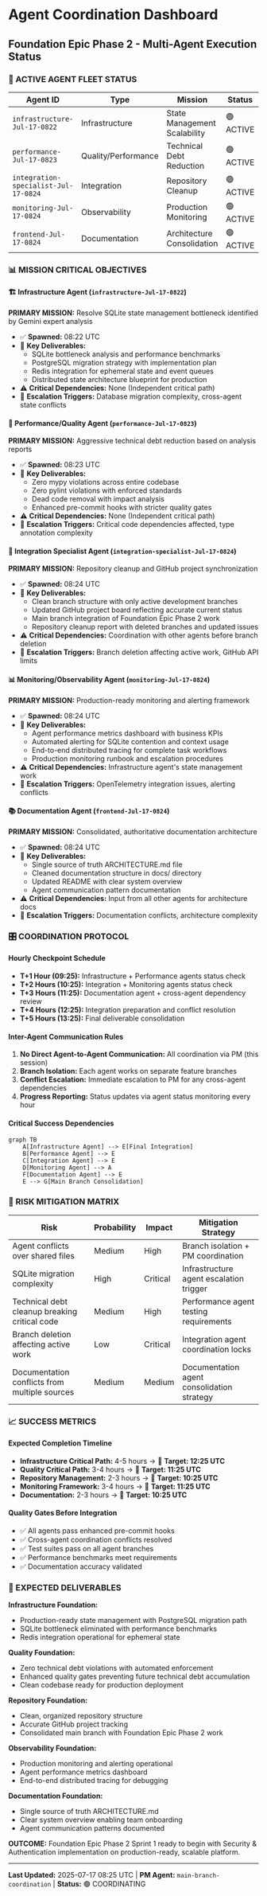 # Agent Coordination Dashboard
## Foundation Epic Phase 2 - Multi-Agent Execution Status

### 🚀 ACTIVE AGENT FLEET STATUS

| Agent ID | Type | Mission | Status | Timeline | Progress |
|----------|------|---------|--------|----------|----------|
| `infrastructure-Jul-17-0822` | Infrastructure | State Management Scalability | 🟢 ACTIVE | 4-5h | SQLite bottleneck analysis |
| `performance-Jul-17-0823` | Quality/Performance | Technical Debt Reduction | 🟢 ACTIVE | 3-4h | Analysis reports processing |
| `integration-specialist-Jul-17-0824` | Integration | Repository Cleanup | 🟢 ACTIVE | 2-3h | Branch/issue management |
| `monitoring-Jul-17-0824` | Observability | Production Monitoring | 🟢 ACTIVE | 3-4h | Metrics & alerting framework |
| `frontend-Jul-17-0824` | Documentation | Architecture Consolidation | 🟢 ACTIVE | 2-3h | ARCHITECTURE.md creation |

### 📊 MISSION CRITICAL OBJECTIVES

#### 🏗️ Infrastructure Agent (`infrastructure-Jul-17-0822`)
**PRIMARY MISSION:** Resolve SQLite state management bottleneck identified by Gemini expert analysis
- ✅ **Spawned:** 08:22 UTC
- 🎯 **Key Deliverables:**
  - SQLite bottleneck analysis and performance benchmarks
  - PostgreSQL migration strategy with implementation plan
  - Redis integration for ephemeral state and event queues
  - Distributed state architecture blueprint for production
- ⚠️ **Critical Dependencies:** None (Independent critical path)
- 🚨 **Escalation Triggers:** Database migration complexity, cross-agent state conflicts

#### 🔧 Performance/Quality Agent (`performance-Jul-17-0823`)
**PRIMARY MISSION:** Aggressive technical debt reduction based on analysis reports
- ✅ **Spawned:** 08:23 UTC
- 🎯 **Key Deliverables:**
  - Zero mypy violations across entire codebase
  - Zero pylint violations with enforced standards
  - Dead code removal with impact analysis
  - Enhanced pre-commit hooks with stricter quality gates
- ⚠️ **Critical Dependencies:** None (Independent critical path)
- 🚨 **Escalation Triggers:** Critical code dependencies affected, type annotation complexity

#### 🔄 Integration Specialist Agent (`integration-specialist-Jul-17-0824`)
**PRIMARY MISSION:** Repository cleanup and GitHub project synchronization
- ✅ **Spawned:** 08:24 UTC
- 🎯 **Key Deliverables:**
  - Clean branch structure with only active development branches
  - Updated GitHub project board reflecting accurate current status
  - Main branch integration of Foundation Epic Phase 2 work
  - Repository cleanup report with deleted branches and updated issues
- ⚠️ **Critical Dependencies:** Coordination with other agents before branch deletion
- 🚨 **Escalation Triggers:** Branch deletion affecting active work, GitHub API limits

#### 📊 Monitoring/Observability Agent (`monitoring-Jul-17-0824`)
**PRIMARY MISSION:** Production-ready monitoring and alerting framework
- ✅ **Spawned:** 08:24 UTC
- 🎯 **Key Deliverables:**
  - Agent performance metrics dashboard with business KPIs
  - Automated alerting for SQLite contention and context usage
  - End-to-end distributed tracing for complete task workflows
  - Production monitoring runbook and escalation procedures
- ⚠️ **Critical Dependencies:** Infrastructure agent's state management work
- 🚨 **Escalation Triggers:** OpenTelemetry integration issues, alerting conflicts

#### 📚 Documentation Agent (`frontend-Jul-17-0824`)
**PRIMARY MISSION:** Consolidated, authoritative documentation architecture
- ✅ **Spawned:** 08:24 UTC
- 🎯 **Key Deliverables:**
  - Single source of truth ARCHITECTURE.md file
  - Cleaned documentation structure in docs/ directory
  - Updated README with clear system overview
  - Agent communication pattern documentation
- ⚠️ **Critical Dependencies:** Input from all other agents for architecture docs
- 🚨 **Escalation Triggers:** Documentation conflicts, architecture complexity

### 🎛️ COORDINATION PROTOCOL

#### Hourly Checkpoint Schedule
- **T+1 Hour (09:25):** Infrastructure + Performance agents status check
- **T+2 Hours (10:25):** Integration + Monitoring agents status check
- **T+3 Hours (11:25):** Documentation agent + cross-agent dependency review
- **T+4 Hours (12:25):** Integration preparation and conflict resolution
- **T+5 Hours (13:25):** Final deliverable consolidation

#### Inter-Agent Communication Rules
1. **No Direct Agent-to-Agent Communication:** All coordination via PM (this session)
2. **Branch Isolation:** Each agent works on separate feature branches
3. **Conflict Escalation:** Immediate escalation to PM for any cross-agent dependencies
4. **Progress Reporting:** Status updates via agent status monitoring every hour

#### Critical Success Dependencies
```mermaid
graph TB
    A[Infrastructure Agent] --> E[Final Integration]
    B[Performance Agent] --> E
    C[Integration Agent] --> E
    D[Monitoring Agent] --> A
    F[Documentation Agent] --> E
    E --> G[Main Branch Consolidation]
```

### 🚨 RISK MITIGATION MATRIX

| Risk | Probability | Impact | Mitigation Strategy |
|------|-------------|--------|-------------------|
| Agent conflicts over shared files | Medium | High | Branch isolation + PM coordination |
| SQLite migration complexity | High | Critical | Infrastructure agent escalation trigger |
| Technical debt cleanup breaking critical code | Medium | High | Performance agent testing requirements |
| Branch deletion affecting active work | Low | Critical | Integration agent coordination locks |
| Documentation conflicts from multiple sources | Medium | Medium | Documentation agent consolidation strategy |

### 📈 SUCCESS METRICS

#### Expected Completion Timeline
- **Infrastructure Critical Path:** 4-5 hours → 🎯 **Target: 12:25 UTC**
- **Quality Critical Path:** 3-4 hours → 🎯 **Target: 11:25 UTC**
- **Repository Management:** 2-3 hours → 🎯 **Target: 10:25 UTC**
- **Monitoring Framework:** 3-4 hours → 🎯 **Target: 11:25 UTC**
- **Documentation:** 2-3 hours → 🎯 **Target: 10:25 UTC**

#### Quality Gates Before Integration
- ✅ All agents pass enhanced pre-commit hooks
- ✅ Cross-agent coordination conflicts resolved
- ✅ Test suites pass on all agent branches
- ✅ Performance benchmarks meet requirements
- ✅ Documentation accuracy validated

### 🎯 EXPECTED DELIVERABLES

**Infrastructure Foundation:**
- Production-ready state management with PostgreSQL migration path
- SQLite bottleneck eliminated with performance benchmarks
- Redis integration operational for ephemeral state

**Quality Foundation:**
- Zero technical debt violations with automated enforcement
- Enhanced quality gates preventing future technical debt accumulation
- Clean codebase ready for production deployment

**Repository Foundation:**
- Clean, organized repository structure
- Accurate GitHub project tracking
- Consolidated main branch with Foundation Epic Phase 2 work

**Observability Foundation:**
- Production monitoring and alerting operational
- Agent performance metrics dashboard
- End-to-end distributed tracing for debugging

**Documentation Foundation:**
- Single source of truth ARCHITECTURE.md
- Clear system overview enabling team onboarding
- Agent communication patterns documented

**OUTCOME:** Foundation Epic Phase 2 Sprint 1 ready to begin with Security & Authentication implementation on production-ready, scalable platform.

---

**Last Updated:** 2025-07-17 08:25 UTC | **PM Agent:** `main-branch-coordination` | **Status:** 🟢 COORDINATING